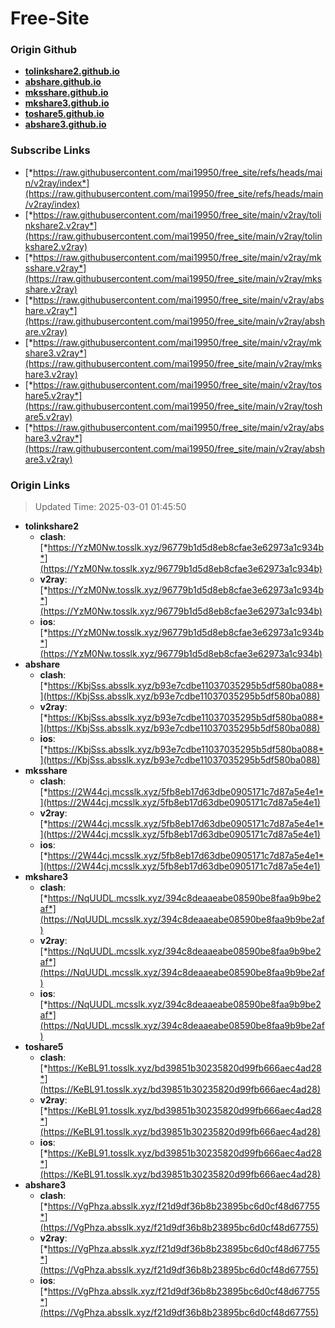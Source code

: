 # Free-Site

### Origin Github

- [**tolinkshare2.github.io**](https://github.com/tolinkshare2/tolinkshare2.github.io)
- [**abshare.github.io**](https://github.com/abshare/abshare.github.io)
- [**mksshare.github.io**](https://github.com/mksshare/mksshare.github.io)
- [**mkshare3.github.io**](https://github.com/mkshare3/mkshare3.github.io)
- [**toshare5.github.io**](https://github.com/toshare5/toshare5.github.io)
- [**abshare3.github.io**](https://github.com/abshare3/abshare3.github.io)

### Subscribe Links

- [*https://raw.githubusercontent.com/mai19950/free_site/refs/heads/main/v2ray/index*](https://raw.githubusercontent.com/mai19950/free_site/refs/heads/main/v2ray/index)
- [*https://raw.githubusercontent.com/mai19950/free_site/main/v2ray/tolinkshare2.v2ray*](https://raw.githubusercontent.com/mai19950/free_site/main/v2ray/tolinkshare2.v2ray)
- [*https://raw.githubusercontent.com/mai19950/free_site/main/v2ray/mksshare.v2ray*](https://raw.githubusercontent.com/mai19950/free_site/main/v2ray/mksshare.v2ray)
- [*https://raw.githubusercontent.com/mai19950/free_site/main/v2ray/abshare.v2ray*](https://raw.githubusercontent.com/mai19950/free_site/main/v2ray/abshare.v2ray)
- [*https://raw.githubusercontent.com/mai19950/free_site/main/v2ray/mkshare3.v2ray*](https://raw.githubusercontent.com/mai19950/free_site/main/v2ray/mkshare3.v2ray)
- [*https://raw.githubusercontent.com/mai19950/free_site/main/v2ray/toshare5.v2ray*](https://raw.githubusercontent.com/mai19950/free_site/main/v2ray/toshare5.v2ray)
- [*https://raw.githubusercontent.com/mai19950/free_site/main/v2ray/abshare3.v2ray*](https://raw.githubusercontent.com/mai19950/free_site/main/v2ray/abshare3.v2ray)

### Origin Links

> Updated Time: 2025-03-01 01:45:50

- **tolinkshare2**
  - **clash**: [*https://YzM0Nw.tosslk.xyz/96779b1d5d8eb8cfae3e62973a1c934b*](https://YzM0Nw.tosslk.xyz/96779b1d5d8eb8cfae3e62973a1c934b)
  - **v2ray**: [*https://YzM0Nw.tosslk.xyz/96779b1d5d8eb8cfae3e62973a1c934b*](https://YzM0Nw.tosslk.xyz/96779b1d5d8eb8cfae3e62973a1c934b)
  - **ios**: [*https://YzM0Nw.tosslk.xyz/96779b1d5d8eb8cfae3e62973a1c934b*](https://YzM0Nw.tosslk.xyz/96779b1d5d8eb8cfae3e62973a1c934b)
- **abshare**
  - **clash**: [*https://KbjSss.absslk.xyz/b93e7cdbe11037035295b5df580ba088*](https://KbjSss.absslk.xyz/b93e7cdbe11037035295b5df580ba088)
  - **v2ray**: [*https://KbjSss.absslk.xyz/b93e7cdbe11037035295b5df580ba088*](https://KbjSss.absslk.xyz/b93e7cdbe11037035295b5df580ba088)
  - **ios**: [*https://KbjSss.absslk.xyz/b93e7cdbe11037035295b5df580ba088*](https://KbjSss.absslk.xyz/b93e7cdbe11037035295b5df580ba088)
- **mksshare**
  - **clash**: [*https://2W44cj.mcsslk.xyz/5fb8eb17d63dbe0905171c7d87a5e4e1*](https://2W44cj.mcsslk.xyz/5fb8eb17d63dbe0905171c7d87a5e4e1)
  - **v2ray**: [*https://2W44cj.mcsslk.xyz/5fb8eb17d63dbe0905171c7d87a5e4e1*](https://2W44cj.mcsslk.xyz/5fb8eb17d63dbe0905171c7d87a5e4e1)
  - **ios**: [*https://2W44cj.mcsslk.xyz/5fb8eb17d63dbe0905171c7d87a5e4e1*](https://2W44cj.mcsslk.xyz/5fb8eb17d63dbe0905171c7d87a5e4e1)
- **mkshare3**
  - **clash**: [*https://NqUUDL.mcsslk.xyz/394c8deaaeabe08590be8faa9b9be2af*](https://NqUUDL.mcsslk.xyz/394c8deaaeabe08590be8faa9b9be2af)
  - **v2ray**: [*https://NqUUDL.mcsslk.xyz/394c8deaaeabe08590be8faa9b9be2af*](https://NqUUDL.mcsslk.xyz/394c8deaaeabe08590be8faa9b9be2af)
  - **ios**: [*https://NqUUDL.mcsslk.xyz/394c8deaaeabe08590be8faa9b9be2af*](https://NqUUDL.mcsslk.xyz/394c8deaaeabe08590be8faa9b9be2af)
- **toshare5**
  - **clash**: [*https://KeBL91.tosslk.xyz/bd39851b30235820d99fb666aec4ad28*](https://KeBL91.tosslk.xyz/bd39851b30235820d99fb666aec4ad28)
  - **v2ray**: [*https://KeBL91.tosslk.xyz/bd39851b30235820d99fb666aec4ad28*](https://KeBL91.tosslk.xyz/bd39851b30235820d99fb666aec4ad28)
  - **ios**: [*https://KeBL91.tosslk.xyz/bd39851b30235820d99fb666aec4ad28*](https://KeBL91.tosslk.xyz/bd39851b30235820d99fb666aec4ad28)
- **abshare3**
  - **clash**: [*https://VgPhza.absslk.xyz/f21d9df36b8b23895bc6d0cf48d67755*](https://VgPhza.absslk.xyz/f21d9df36b8b23895bc6d0cf48d67755)
  - **v2ray**: [*https://VgPhza.absslk.xyz/f21d9df36b8b23895bc6d0cf48d67755*](https://VgPhza.absslk.xyz/f21d9df36b8b23895bc6d0cf48d67755)
  - **ios**: [*https://VgPhza.absslk.xyz/f21d9df36b8b23895bc6d0cf48d67755*](https://VgPhza.absslk.xyz/f21d9df36b8b23895bc6d0cf48d67755)
